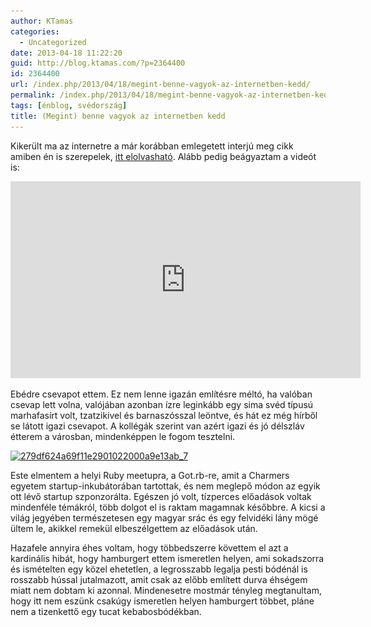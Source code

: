 ```yaml
---
author: KTamas
categories:
  - Uncategorized
date: 2013-04-18 11:22:20
guid: http://blog.ktamas.com/?p=2364400
id: 2364400
url: /index.php/2013/04/18/megint-benne-vagyok-az-internetben-kedd/
permalink: /index.php/2013/04/18/megint-benne-vagyok-az-internetben-kedd/
tags: [énblog, svédország]
title: (Megint) benne vagyok az internetben kedd
---
```


Kikerült ma az internetre a már korábban emlegetett interjú meg cikk amiben én is szerepelek, [itt elolvasható](http://www.parokia.hu/hir/mutat/4498/). Alább pedig beágyaztam a videót is:

<iframe width="560" height="315" src="https://www.youtube.com/embed/v7kQ9JJJoiY" frameborder="0" allow="accelerometer; autoplay; encrypted-media; gyroscope; picture-in-picture" allowfullscreen></iframe>

Ebédre csevapot ettem. Ez nem lenne igazán említésre méltó, ha valóban csevap lett volna, valójában azonban ízre leginkább egy sima svéd típusú marhafasírt volt, tzatzikivel és barnaszósszal leöntve, és hát ez még hírből se látott igazi csevapot. A kollégák szerint van azért igazi és jó délszláv étterem a városban, mindenképpen le fogom tesztelni.

[<img src="/wp-content/uploads/2013/04/279df624a69f11e2901022000a9e13ab_7.jpg" alt="279df624a69f11e2901022000a9e13ab_7" width="612" height="612" class="alignleft size-full wp-image-2364422" srcset="/wp-content/uploads/2013/04/279df624a69f11e2901022000a9e13ab_7.jpg 612w, /wp-content/uploads/2013/04/279df624a69f11e2901022000a9e13ab_7-150x150.jpg 150w, /wp-content/uploads/2013/04/279df624a69f11e2901022000a9e13ab_7-300x300.jpg 300w" sizes="(max-width: 612px) 100vw, 612px" />](/wp-content/uploads/2013/04/279df624a69f11e2901022000a9e13ab_7.jpg)

Este elmentem a helyi Ruby meetupra, a Got.rb-re, amit a Charmers egyetem startup-inkubátorában tartottak, és nem meglepő módon az egyik ott lévő startup szponzorálta. Egészen jó volt, tízperces előadások voltak mindenféle témákról, több dolgot el is raktam magamnak későbbre. A kicsi a világ jegyében természetesen egy magyar srác és egy felvidéki lány mögé ültem le, akikkel remekül elbeszélgettem az előadások után.

Hazafele annyira éhes voltam, hogy többedszerre követtem el azt a kardinális hibát, hogy hamburgert ettem ismeretlen helyen, ami sokadszorra és ismételten egy közel ehetetlen, a legrosszabb legalja pesti bódénál is rosszabb hússal jutalmazott, amit csak az előbb említett durva éhségem miatt nem dobtam ki azonnal. Mindenesetre mostmár tényleg megtanultam, hogy itt nem eszünk csakúgy ismeretlen helyen hamburgert többet, pláne nem a tizenkettő egy tucat kebabosbódékban.
